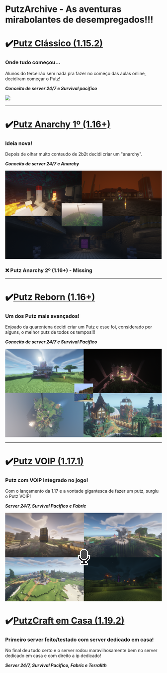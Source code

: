 # PutzArchive - As aventuras mirabolantes de desempregados!!!
  
 # ✔️[Putz Clássico (1.15.2)](https://www.mediafire.com/file/qs7onfl3hd8lzax/PutzCraftClassic.rar/file)
   ### Onde tudo começou...
     
   Alunos do terceirão sem nada pra fazer no começo das aulas online, decidiram começar o Putz!
   
   ***Conceito de server 24/7 e Survival pacifico***
     
   <img src="https://github.com/koidfas/PutzArchive/blob/main/Prints%20Clássico/PutzClassic.png">
    
  ---
  
  # ✔️[Putz Anarchy 1º (1.16+)](https://www.mediafire.com/file/curcbih7ivcpqcj/PutzCraftAnarchy1.rar/file)
   ### Ideia nova!
   
   Depois de olhar muito conteudo de 2b2t decidi criar um "anarchy".
  
   ***Conceito de server 24/7 e Anarchy***
   
   <img src="https://github.com/koidfas/PutzArchive/blob/main/Fotos%20Anarchy/PutzAnarchy.png">
   
 ### ❌ Putz Anarchy 2º (1.16+) - Missing
  
  ---
  
  # ✔️[Putz Reborn (1.16+)](https://www.mediafire.com/file/rhfz1x1mdt7lsfb/PutzCraftReborn.rar/file)
### Um dos Putz mais avançados!

Enjoado da quarentena decidi criar um Putz e esse foi, considerado por alguns, o melhor putz de todos os tempos!!!

***Conceito de server 24/7 e Survival Pacifico***

<img src="https://github.com/koidfas/PutzArchive/blob/main/Prints%20Reborn/PutzCrafrReborn.png">
  
  ---

# ✔️[Putz VOIP (1.17.1)](https://www.mediafire.com/file/1d1gl7djn174cjr/PutzVOIP.rar/file)
### Putz com VOIP integrado no jogo!

Com o lançamento da 1.17 e a vontade gigantesca de fazer um putz, surgiu o Putz VOIP!

***Server 24/7, Survival Pacifico e Fabric***

<img src="https://github.com/koidfas/PutzArchive/blob/main/Prints%20VOID/PutzCraftVoid.png">

# ✔️[PutzCraft em Casa (1.19.2)](https://www.mediafire.com/file/oqxjuus5tgillz8/PutzCraftemCasa.tar.gz/file)
### Primeiro server feito/testado com server dedicado em casa!

No final deu tudo certo e o server rodou maravilhosamente bem no server dedicado em casa e com direito a ip dedicado!

***Server 24/7, Survival Pacifico, Fabric e Terralith***
